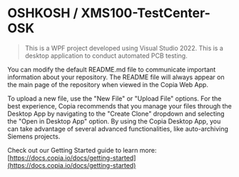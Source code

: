 # OSHKOSH / XMS100-TestCenter-OSK

> This is a WPF project developed using Visual Studio 2022. This is a desktop application to conduct automated PCB testing.

You can modify the default README.md file to communicate important information about your repository. The README file will always appear on the main page of the repository when viewed in the Copia Web App.

To upload a new file, use the "New File" or "Upload File" options. For the best experience, Copia recommends that you manage your files through the Desktop App by navigating to the "Create Clone" dropdown and selecting the "Open in Desktop App" option. By using the Copia Desktop App, you can take advantage of several advanced functionalities, like auto-archiving Siemens projects.

Check out our Getting Started guide to learn more: [https://docs.copia.io/docs/getting-started](https://docs.copia.io/docs/getting-started)
